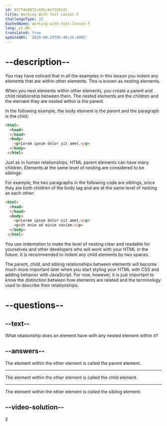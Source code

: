 ```yaml
---
id: 637f4e8072c65bc8e73dfe2c
title: Working With Text Lesson F
challengeType: 15
dashedName: working-with-text-lesson-f
lang: pt-BR
translated: true
updatedAt: '2025-09-29T05:49:25.490Z'
---
```

# --description--

You may have noticed that in all the examples in this lesson you indent any elements that are within other elements. This is known as nesting elements.

When you nest elements within other elements, you create a parent and child relationship between them. The nested elements are the children and the element they are nested within is the parent.

In the following example, the body element is the parent and the paragraph is the child:

```html
<html>
  <head>
  </head>
  <body>
    <p>Lorem ipsum dolor sit amet.</p>
  </body>
 </html>
```

Just as in human relationships, HTML parent elements can have many children. Elements at the same level of nesting are considered to be siblings.

For example, the two paragraphs in the following code are siblings, since they are both children of the body tag and are at the same level of nesting as each other:

```html
<html>
  <head>
  </head>
  <body>
    <p>Lorem ipsum dolor sit amet.</p>
    <p>Ut enim ad minim veniam.</p>
  </body>
 </html>
```

You use indentation to make the level of nesting clear and readable for yourselves and other developers who will work with your HTML in the future. It is recommended to indent any child elements by two spaces.

The parent, child, and sibling relationships between elements will become much more important later when you start styling your HTML with CSS and adding behavior with JavaScript. For now, however, it is just important to know the distinction between how elements are related and the terminology used to describe their relationships.

# --questions--

## --text--

What relationship does an element have with any nested element within it?

## --answers--

The element within the other element is called the parent element.

---

The element within the other element is called the child element.

---

The element within the other element is called the sibling element.


## --video-solution--

2
